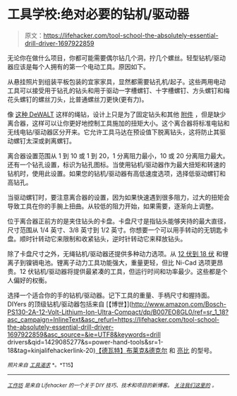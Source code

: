 # 工具学校:绝对必要的钻机/驱动器

> 原文：<https://lifehacker.com/tool-school-the-absolutely-essential-drill-driver-1697922859>

无论你在做什么项目，你都可能需要偶尔钻几个洞，拧几个螺丝。轻型钻机/驱动器应该是每个人拥有的第一个电动工具。原因如下。



从悬挂照片到组装平板包装的宜家家具，显然都需要钻孔机/起子。这些两用电动工具可以接受用于钻孔的钻头和用于驱动一字槽螺钉、十字槽螺钉、方头螺钉和梅花头螺钉的螺丝刀头，比普通螺丝刀更快(更有力)。

像 [这种 DeWALT](http://www.amazon.com/DEWALT-DWD112-Pistol-Grip-Keyless-All-Metal/dp/B0011XSEW6/ref=sr_1_12?asc_campaign=InlineText&asc_refurl=https://lifehacker.com/tool-school-the-absolutely-essential-drill-driver-1697922859&asc_source=&ie=UTF8&keywords=drill&qid=1429082349&sr=8-12&tag=kinjalifehackerlink-20) 这样的绳钻，设计上只是为了固定钻头和其他 [附件](https://lifehacker.com/get-more-out-of-your-drill-with-these-tips-and-attachme-1620619757) ，但是缺少离合器，这样可以让你更好地控制工具施加的扭矩大小。这个离合器将标准电钻和无线电钻/驱动器区分开来。它允许工具马达在预设值下脱离钻头，这将防止其驱动螺钉太深或剥离螺钉。

离合器设置范围从 1 到 10 或 1 到 20，1 分离阻力最小，10 或 20 分离阻力最大。还有一个钻孔设置，标识为钻孔图标。当使用钻机/驱动器作为最大扭矩和转速的钻机时，使用此设置。如果您的钻机/驱动器有高低速度选项，选择低驱动螺钉和高钻孔。

当驱动螺钉时，要注意离合器的设置，因为如果快速遇到很多阻力，过大的扭矩会导致工具在你的手腕上扭曲。从较低的阻力开始，如果需要，逐渐向上调整。

位于离合器正前方的是夹住钻头的卡盘。卡盘尺寸是指钻头能够夹持的最大直径，尺寸范围从 1/4 英寸、3/8 英寸到 1/2 英寸。你想要一个可以用手转动的无钥匙卡盘。顺时针转动它来限制和收紧钻头，逆时针转动它来释放钻头。

除了卡盘尺寸之外，无绳钻机/驱动器还提供多种动力选项。从 [12 伏到 18 伏](https://lifehacker.com/how-to-choose-the-right-cordless-battery-platform-to-fi-1683742989) 和锂离子到镍镉电池。锂离子动力工具功能强大，重量更轻，但比 Ni-Cad 选项更昂贵。12 伏钻机/驱动器将提供最紧凑的工具，但运行时间和功率最少。这些都是个人偏好的权衡。

选择一个适合你的手的钻机/驱动器。记下工具的重量、手柄尺寸和握持面。DIYers 的顶级钻机/驱动器包括来自 [【博世】](http://www.amazon.com/Bosch-PS130-2A-12-Volt-Lithium-Ion-Ultra-Compact/dp/B007EO8GL0/ref=sr_1_18?asc_campaign=InlineText&asc_refurl=https://lifehacker.com/tool-school-the-absolutely-essential-drill-driver-1697922859&asc_source=&ie=UTF8&keywords=drill drivers&qid=1429085277&s=power-hand-tools&sr=1-18&tag=kinjalifehackerlink-20)[【德瓦特】](http://www.amazon.com/DEWALT-DC970K-2-18-Volt-Drill-Driver/dp/B002RLR0EY/ref=zg_bs_9022404011_1?asc_campaign=InlineText&asc_refurl=https://lifehacker.com/tool-school-the-absolutely-essential-drill-driver-1697922859&asc_source=&tag=kinjalifehackerlink-20)[布莱克&德克尔](http://www.amazon.com/Black-Decker-LDX120C-Lithium-Ion-Cordless/dp/B005NNF0YU/ref=zg_bs_9022404011_2?asc_campaign=InlineText&asc_refurl=https://lifehacker.com/tool-school-the-absolutely-essential-drill-driver-1697922859&asc_source=&tag=kinjalifehackerlink-20) 和 [亮比](http://www.homedepot.com/p/Ryobi-18-Volt-ONE-Lithium-Ion-Compact-Drill-Driver-Kit-P1811/205651590?N=5yc1vZc7jjZ1z140i3) 的型号。

<small>*照片来自*</small> [<small>*工具渴求*</small>](http://toolcrave.com/) <small>*。*T15】</small>

* * *

[<small>*工作坊*</small>](http://workshop.lifehacker.com/) <small>*是来自 Lifehacker 的一个关于 DIY 技巧、技术和项目的新博客。*</small> [<small>*关注我们这里的*</small>](https://twitter.com/WorkshopLH) <small>*。*</small>